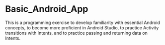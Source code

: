 # Basic_Android_App
This is a programming exercise to develop familiarity with essential Android concepts, to become more proficient in Android Studio, to practice Activity transitions with Intents, and to practice passing and returning data on Intents.

